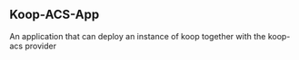 ## Koop-ACS-App

An application that can deploy an instance of koop together with the koop-acs provider  
